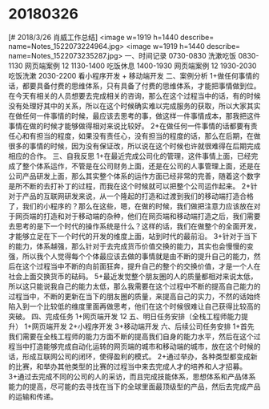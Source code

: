# 20180326

[# 2018/3/26 肖威工作总结]
<image w=1919 h=1440 describe= name=Notes_1522073224964.jpg>
<image w=1919 h=1440 describe= name=Notes_1522073235287.jpg>
一、时间记录
0730-0830 洗漱吃饭
0830-1130 网页端案例 12
1130-1400 吃饭休息
1400-1930 网页端案例 12
1930-2030 吃饭洗漱
2030-2200 看小程序开发 + 移动端开发
二、案例分析
1+做任何事情的话，都要具备付费的思维体系，只有具备了付费的思维体系，才能把事情做到位。在今天有相关的人员想要去完成相关的咨询，那么在这个过程当中的话，有的时候没有处理好其中的关系，所以在这个时候确实难以完成服务的获取，所以大家其实在做任何一件事情的时候，最应该去思考的事，做这样一件事情成本，那我把这件事情在做的时候才能够做得相对来说比较好。
2+在做任何一件事情的话都要有责任心和有担当的程度，如果没有责任心，没有担当的程度的话，那么在后期，在做很多的事情的时候，因为没有保证改，所以说在这个时候也许就很难得在后期完成相应的合作。
三、自我反思
1+在最近完成公司化的管理，这件事情上面，已经完成了整个体系运作，不管是在公司财务上面，还是在公司的人事管理上面，还是在公司产品研发上面，那么其实整个体系的运作方面已经非常的完善，随着这个数字是所不断的去打补丁的过程，而我在这个时候就可以把整个公司运作起来。
2+针对于产品的互联网研发来说，从一个隆起的打造和过渡到我们的移动端打造合格了，我们的小程序的？那么在这些，嗯，在做的时候，我们做把注意力应该放在对于网页端的打造和对于移动端的杂种，他们在网页端和移动端打造之后，我们需要去思考的是下一个时代的操作系统是什么？这样的话，我们在做整个的全面开发，才能够立足在下一个时代的开发的维度上面，站到时代的最前沿。
3+针对于当下的能力，体系越强，那么针对于去完成货币价值交换的能力，其实也会慢慢的变强，所以我个人觉得每个个体最应该去做的事情就是由不断的提升自己的能力，然后在这个过程当中不断的向前面狂奔，提升自己的整个的交换价值，才是一个人在社会上面交换货币的砝码。
5+最近发觉整个朋友圈的人的质量都相对来说太低，所以这只能说我自己的能力太低，那么我需要在这个过程中不断的提高自己能力的过程当中，不断的更新在当下的朋友圈的质量，来提高自己的实力，不然的话始终陷入到一个比较低的维度里面再做思考，他们在这个时候很难让自己获得比较高的突破。
四、完成任务
1+网页端开发 12
五、明日任务安排（全栈工程师能力提升）
1+网页端开发
2+小程序开发
3+移动端开发
六、后续公司任务安排
1+首先我们需要在全栈工程师的能力方面不断的提高我们自身的能力水平，然后在这个过程当中打造能够完成自动化运转的网页端的城市和移动端的城市，放在这个时候的话，形成互联网公司的闭环，使得盈利的模式。
2+通过举办，各种类型都变成新的比赛，和举办其他类型的比赛的过程当中来去完成人才的培养和人才招募。
3+通过去完成不同的公司的人的采访，而且完成技能体系，思想体系和产品体系能力的提高，尽可能的去寻找在当下的全球里面最顶级型的产品，然后去完成产品的运输和传递。
